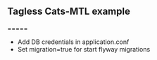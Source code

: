 ## Tagless Cats-MTL example
=====



 
  - Add DB credentials in application.conf
  - Set migration=true for start flyway migrations
